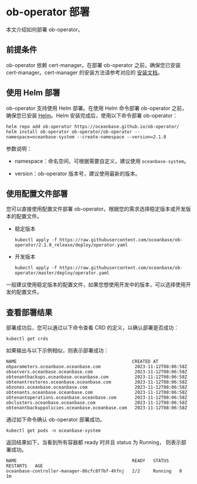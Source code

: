 # ob-operator 部署

本文介绍如何部署 ob-operator。

## 前提条件

ob-operator 依赖 cert-manager。在部署 ob-operator 之前，确保您已安装 cert-manager。cert-manager 的安装方法请参考对应的 [安装文档](https://cert-manager.io/docs/installation/)。

## 使用 Helm 部署

ob-operator 支持使用 Helm 部署。在使用 Helm 命令部署 ob-operator 之前，确保您已安装 [Helm](https://github.com/helm/helm)。Helm 安装完成后，使用以下命令部署 ob-operator：

```shell
helm repo add ob-operator https://oceanbase.github.io/ob-operator/
helm install ob-operator ob-operator/ob-operator --namespace=oceanbase-system --create-namespace --version=2.1.0
```

参数说明：

* namespace：命名空间，可根据需要自定义，建议使用 `oceanbase-system`。

* version：ob-operator 版本号，建议使用最新的版本。

## 使用配置文件部署

您可以直接使用配置文件部署 ob-operator。根据您的需求选择稳定版本或开发版本的配置文件。

* 稳定版本

   ```shell
   kubectl apply -f https://raw.githubusercontent.com/oceanbase/ob-operator/2.1.0_release/deploy/operator.yaml
   ```

* 开发版本

   ```shell
   kubectl apply -f https://raw.githubusercontent.com/oceanbase/ob-operator/master/deploy/operator.yaml
   ```

一般建议使用稳定版本的配置文件，如果您想使用开发中的版本，可以选择使用开发的配置文件。

## 查看部署结果

部署成功后，您可以通过以下命令查看 CRD 的定义，以确认部署是否成功：

```shell
kubectl get crds
```

如果输出与以下示例相似，则表示部署成功：

```shell
NAME                                            CREATED AT
obparameters.oceanbase.oceanbase.com             2023-11-12T08:06:58Z
observers.oceanbase.oceanbase.com                2023-11-12T08:06:58Z
obtenantbackups.oceanbase.oceanbase.com          2023-11-12T08:06:58Z
obtenantrestores.oceanbase.oceanbase.com         2023-11-12T08:06:58Z
obzones.oceanbase.oceanbase.com                  2023-11-12T08:06:58Z
obtenants.oceanbase.oceanbase.com                2023-11-12T08:06:58Z
obtenantoperations.oceanbase.oceanbase.com       2023-11-12T08:06:58Z
obclusters.oceanbase.oceanbase.com               2023-11-12T08:06:58Z
obtenantbackuppolicies.oceanbase.oceanbase.com   2023-11-12T08:06:58Z
```

通过如下命令确认 ob-operator 部署成功。

```shell
kubectl get pods -n oceanbase-system
```

返回结果如下，当看到所有容器都 ready 时并且 status 为 Running， 则表示部署成功。

```shell
NAME                                            READY   STATUS    RESTARTS   AGE
oceanbase-controller-manager-86cfc8f7bf-4hfnj   2/2     Running   0          1m
```
